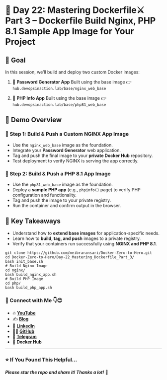 # 🐳 Day 22:  Mastering Dockerfile⚔ Part 3 – Dockerfile Build Nginx, PHP 8.1 Sample App Image for Your Project

## 🎯 **Goal**

In this session, we’ll build and deploy two custom Docker images:

1. 🧩 **Password Generator App**
   Built using the base image 👉 `hub.devopsinaction.lab/base/nginx_web_base`

2. 🧪 **PHP Info App**
   Built using the base image 👉 `hub.devopsinaction.lab/base/php81_web_base`


## 🚀 **Demo Overview**

### 🔹 Step 1: Build & Push a Custom NGINX App Image

* Use the `nginx_web_base` image as the foundation.
* Integrate your **Password Generator** web application.
* Tag and push the final image to your **private Docker Hub** repository.
* Test deployment to verify NGINX is serving the app correctly.

### 🔹 Step 2: Build & Push a PHP 8.1 App Image

* Use the `php81_web_base` image as the foundation.
* Deploy a **sample PHP app** (e.g., `phpinfo()` page) to verify PHP configuration and functionality.
* Tag and push the image to your private registry.
* Run the container and confirm output in the browser.


## 🧰 **Key Takeaways**

* Understand how to **extend base images** for application-specific needs.
* Learn how to **build, tag, and push** images to a private registry.
* Verify that your containers run successfully using **NGINX and PHP 8.1**.

```
git clone https://github.com/meibraransari/Docker-Zero-to-Hero.git
cd Docker-Zero-to-Hero/Day-22_Mastering_Dockerfile_Part_3/
bash init_base.sh
# Build Nginx Image
cd nginx/
bash build_nginx_app.sh
# Build PHP Image
cd php/
bash build_php_app.sh
```
### 💼 Connect with Me 👇😊

* 🔥 [**YouTube**](https://www.youtube.com/@DevOpsinAction?sub_confirmation=1)
* ✍️ [**Blog**](https://ibraransari.blogspot.com/)
* 💼 [**LinkedIn**](https://www.linkedin.com/in/ansariibrar/)
* 👨‍💻 [**GitHub**](https://github.com/meibraransari?tab=repositories)
* 💬 [**Telegram**](https://t.me/DevOpsinActionTelegram)
* 🐳 [**Docker Hub**](https://hub.docker.com/u/ibraransaridocker)

---

### ⭐ If You Found This Helpful...

***Please star the repo and share it! Thanks a lot!*** 🌟



